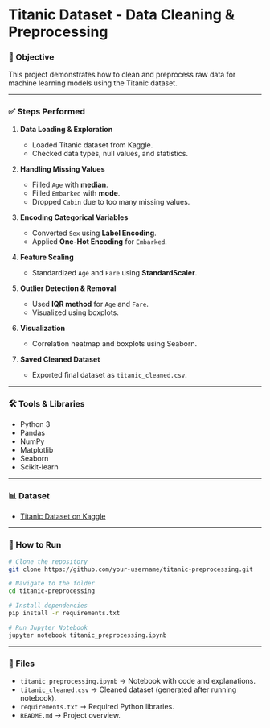 # Titanic Dataset - Data Cleaning & Preprocessing

### 📌 Objective
This project demonstrates how to clean and preprocess raw data for machine learning models using the Titanic dataset.

---

### ✅ Steps Performed
1. **Data Loading & Exploration**
   - Loaded Titanic dataset from Kaggle.
   - Checked data types, null values, and statistics.

2. **Handling Missing Values**
   - Filled `Age` with **median**.
   - Filled `Embarked` with **mode**.
   - Dropped `Cabin` due to too many missing values.

3. **Encoding Categorical Variables**
   - Converted `Sex` using **Label Encoding**.
   - Applied **One-Hot Encoding** for `Embarked`.

4. **Feature Scaling**
   - Standardized `Age` and `Fare` using **StandardScaler**.

5. **Outlier Detection & Removal**
   - Used **IQR method** for `Age` and `Fare`.
   - Visualized using boxplots.

6. **Visualization**
   - Correlation heatmap and boxplots using Seaborn.

7. **Saved Cleaned Dataset**
   - Exported final dataset as `titanic_cleaned.csv`.

---

### 🛠 Tools & Libraries
- Python 3
- Pandas
- NumPy
- Matplotlib
- Seaborn
- Scikit-learn

---

### 📊 Dataset
- [Titanic Dataset on Kaggle](https://www.kaggle.com/datasets/yasserh/titanic-dataset)

---

### 🚀 How to Run
```bash
# Clone the repository
git clone https://github.com/your-username/titanic-preprocessing.git

# Navigate to the folder
cd titanic-preprocessing

# Install dependencies
pip install -r requirements.txt

# Run Jupyter Notebook
jupyter notebook titanic_preprocessing.ipynb
```

---

### 📂 Files
- `titanic_preprocessing.ipynb` → Notebook with code and explanations.
- `titanic_cleaned.csv` → Cleaned dataset (generated after running notebook).
- `requirements.txt` → Required Python libraries.
- `README.md` → Project overview.
